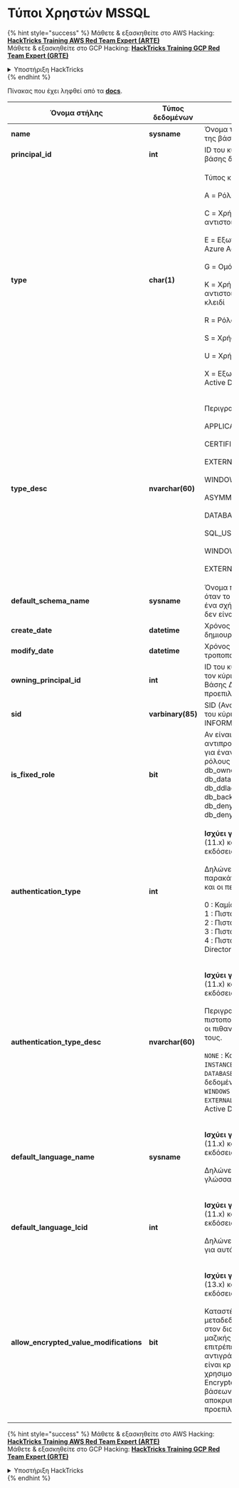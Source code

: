 # Τύποι Χρηστών MSSQL

{% hint style="success" %}
Μάθετε & εξασκηθείτε στο AWS Hacking:<img src="/.gitbook/assets/arte.png" alt="" data-size="line">[**HackTricks Training AWS Red Team Expert (ARTE)**](https://training.hacktricks.xyz/courses/arte)<img src="/.gitbook/assets/arte.png" alt="" data-size="line">\
Μάθετε & εξασκηθείτε στο GCP Hacking: <img src="/.gitbook/assets/grte.png" alt="" data-size="line">[**HackTricks Training GCP Red Team Expert (GRTE)**<img src="/.gitbook/assets/grte.png" alt="" data-size="line">](https://training.hacktricks.xyz/courses/grte)

<details>

<summary>Υποστήριξη HackTricks</summary>

* Ελέγξτε τα [**σχέδια συνδρομής**](https://github.com/sponsors/carlospolop)!
* **Εγγραφείτε στην** 💬 [**ομάδα Discord**](https://discord.gg/hRep4RUj7f) ή στην [**ομάδα telegram**](https://t.me/peass) ή **ακολουθήστε** μας στο **Twitter** 🐦 [**@hacktricks\_live**](https://twitter.com/hacktricks\_live)**.**
* **Μοιραστείτε κόλπα hacking υποβάλλοντας PRs στα** [**HackTricks**](https://github.com/carlospolop/hacktricks) και [**HackTricks Cloud**](https://github.com/carlospolop/hacktricks-cloud) github repos.

</details>
{% endhint %}

Πίνακας που έχει ληφθεί από τα [**docs**](https://learn.microsoft.com/en-us/sql/relational-databases/system-catalog-views/sys-database-principals-transact-sql?view=sql-server-ver16).

| Όνομα στήλης                               | Τύπος δεδομένων   | Περιγραφή                                                                                                                                                                                                                                                                                                                                                                                                                                            |
| ------------------------------------------ | ----------------- | ------------------------------------------------------------------------------------------------------------------------------------------------------------------------------------------------------------------------------------------------------------------------------------------------------------------------------------------------------------------------------------------------------------------------------------------------------ |
| **name**                                   | **sysname**       | Όνομα του κύριου, μοναδικό εντός της βάσης δεδομένων.                                                                                                                                                                                                                                                                                                                                                                                                         |
| **principal\_id**                          | **int**           | ID του κύριου, μοναδικό εντός της βάσης δεδομένων.                                                                                                                                                                                                                                                                                                                                                                                                           |
| **type**                                   | **char(1)**       | <p>Τύπος κύριου:<br><br>A = Ρόλος εφαρμογής<br><br>C = Χρήστης που έχει αντιστοιχιστεί σε πιστοποιητικό<br><br>E = Εξωτερικός χρήστης από το Azure Active Directory<br><br>G = Ομάδα Windows<br><br>K = Χρήστης που έχει αντιστοιχιστεί σε ασύμμετρο κλειδί<br><br>R = Ρόλος βάσης δεδομένων<br><br>S = Χρήστης SQL<br><br>U = Χρήστης Windows<br><br>X = Εξωτερική ομάδα από το Azure Active Directory ή εφαρμογές</p>                                                                                  |
| **type\_desc**                             | **nvarchar(60)**  | <p>Περιγραφή του τύπου κύριου.<br><br>APPLICATION_ROLE<br><br>CERTIFICATE_MAPPED_USER<br><br>EXTERNAL_USER<br><br>WINDOWS_GROUP<br><br>ASYMMETRIC_KEY_MAPPED_USER<br><br>DATABASE_ROLE<br><br>SQL_USER<br><br>WINDOWS_USER<br><br>EXTERNAL_GROUPS</p>                                                                                                                                                                                               |
| **default\_schema\_name**                  | **sysname**       | Όνομα που θα χρησιμοποιηθεί όταν το SQL όνομα δεν καθορίζει ένα σχήμα. Null για κύριους που δεν είναι τύπου S, U ή A.                                                                                                                                                                                                                                                                                                                                                   |
| **create\_date**                           | **datetime**      | Χρόνος κατά τον οποίο δημιουργήθηκε ο κύριος.                                                                                                                                                                                                                                                                                                                                                                                                               |
| **modify\_date**                           | **datetime**      | Χρόνος κατά τον οποίο ο κύριος τροποποιήθηκε τελευταία φορά.                                                                                                                                                                                                                                                                                                                                                                                                         |
| **owning\_principal\_id**                  | **int**           | ID του κύριου που κατέχει αυτόν τον κύριο. Όλοι οι σταθεροί Ρόλοι Βάσης Δεδομένων ανήκουν από προεπιλογή στον **dbo**.                                                                                                                                                                                                                                                                                                                                                |
| **sid**                                    | **varbinary(85)** | SID (Αναγνωριστικό Ασφαλείας) του κύριου. NULL για SYS και INFORMATION SCHEMAS.                                                                                                                                                                                                                                                                                                                                                                      |
| **is\_fixed\_role**                        | **bit**           | Αν είναι 1, αυτή η γραμμή αντιπροσωπεύει μια καταχώρηση για έναν από τους σταθερούς ρόλους βάσης δεδομένων: db\_owner, db\_accessadmin, db\_datareader, db\_datawriter, db\_ddladmin, db\_securityadmin, db\_backupoperator, db\_denydatareader, db\_denydatawriter.                                                                                                                                                                                                                       |
| **authentication\_type**                   | **int**           | <p><strong>Ισχύει για</strong>: SQL Server 2012 (11.x) και μεταγενέστερες εκδόσεις.<br><br>Δηλώνει τον τύπο πιστοποίησης. Οι παρακάτω είναι οι πιθανές τιμές και οι περιγραφές τους.<br><br>0 : Καμία πιστοποίηση<br>1 : Πιστοποίηση στιγμής<br>2 : Πιστοποίηση βάσης δεδομένων<br>3 : Πιστοποίηση Windows<br>4 : Πιστοποίηση Azure Active Directory</p>                                                                                                        |
| **authentication\_type\_desc**             | **nvarchar(60)**  | <p><strong>Ισχύει για</strong>: SQL Server 2012 (11.x) και μεταγενέστερες εκδόσεις.<br><br>Περιγραφή του τύπου πιστοποίησης. Οι παρακάτω είναι οι πιθανές τιμές και οι περιγραφές τους.<br><br><code>NONE</code> : Καμία πιστοποίηση<br><code>INSTANCE</code> : Πιστοποίηση στιγμής<br><code>DATABASE</code> : Πιστοποίηση βάσης δεδομένων<br><code>WINDOWS</code> : Πιστοποίηση Windows<br><code>EXTERNAL</code>: Πιστοποίηση Azure Active Directory</p> |
| **default\_language\_name**                | **sysname**       | <p><strong>Ισχύει για</strong>: SQL Server 2012 (11.x) και μεταγενέστερες εκδόσεις.<br><br>Δηλώνει τη προεπιλεγμένη γλώσσα για αυτόν τον κύριο.</p>                                                                                                                                                                                                                                                                                                                        |
| **default\_language\_lcid**                | **int**           | <p><strong>Ισχύει για</strong>: SQL Server 2012 (11.x) και μεταγενέστερες εκδόσεις.<br><br>Δηλώνει το προεπιλεγμένο LCID για αυτόν τον κύριο.</p>                                                                                                                                                                                                                                                                                                                            |
| **allow\_encrypted\_value\_modifications** | **bit**           | <p><strong>Ισχύει για</strong>: SQL Server 2016 (13.x) και μεταγενέστερες εκδόσεις, SQL Database.<br><br>Καταστέλλει τους ελέγχους μεταδεδομένων κρυπτογράφησης στον διακομιστή σε λειτουργίες μαζικής αντιγραφής. Αυτό επιτρέπει στον χρήστη να αντιγράφει μαζικά δεδομένα που είναι κρυπτογραφημένα χρησιμοποιώντας Always Encrypted, μεταξύ πινάκων ή βάσεων δεδομένων, χωρίς να αποκρυπτογραφεί τα δεδομένα. Η προεπιλογή είναι OFF.</p>                                                                                                                     |

{% hint style="success" %}
Μάθετε & εξασκηθείτε στο AWS Hacking:<img src="/.gitbook/assets/arte.png" alt="" data-size="line">[**HackTricks Training AWS Red Team Expert (ARTE)**](https://training.hacktricks.xyz/courses/arte)<img src="/.gitbook/assets/arte.png" alt="" data-size="line">\
Μάθετε & εξασκηθείτε στο GCP Hacking: <img src="/.gitbook/assets/grte.png" alt="" data-size="line">[**HackTricks Training GCP Red Team Expert (GRTE)**<img src="/.gitbook/assets/grte.png" alt="" data-size="line">](https://training.hacktricks.xyz/courses/grte)

<details>

<summary>Υποστήριξη HackTricks</summary>

* Ελέγξτε τα [**σχέδια συνδρομής**](https://github.com/sponsors/carlospolop)!
* **Εγγραφείτε στην** 💬 [**ομάδα Discord**](https://discord.gg/hRep4RUj7f) ή στην [**ομάδα telegram**](https://t.me/peass) ή **ακολουθήστε** μας στο **Twitter** 🐦 [**@hacktricks\_live**](https://twitter.com/hacktricks\_live)**.**
* **Μοιραστείτε κόλπα hacking υποβάλλοντας PRs στα** [**HackTricks**](https://github.com/carlospolop/hacktricks) και [**HackTricks Cloud**](https://github.com/carlospolop/hacktricks-cloud) github repos.

</details>
{% endhint %}
